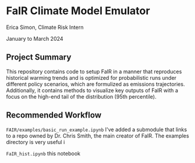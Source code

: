 # FaIR Climate Model Emulator
Erica Simon, Climate Risk Intern

January to March 2024

## Project Summary
This repository contains code to setup FaIR in a manner that reproduces historical warming trends and is optimized for probabilistic runs under different policy scenarios, which are formulized as emissions trajectories. Additionally, it contains methods to visualize key outputs of FaIR with a focus on the high-end tail of the distribution (95th percentile).

## Recommended Workflow
`FAIR/examples/basic_run_example.ipynb`
I've added a submodule that links to a repo owned by Dr. Chris Smith, the main creator of FaIR. The examples directory is very useful i

`FaIR_hist.ipynb` 
this notebook

